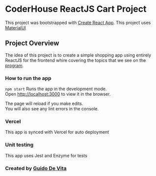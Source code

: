 # CoderHouse ReactJS Cart Project

This project was bootstrapped with [Create React App](https://github.com/facebook/create-react-app).
This project uses [MaterialUI](https://mui.com)

## Project Overview
The idea of this project is to create a simple shopping app using entirely ReactJS for the frontend whire covering the topics that we see on the [program](https://www.coderhouse.com/online/reactjs).

### How to run the app 
`npm start`
Runs the app in the development mode.\
Open [http://localhost:3000](http://localhost:3000) to view it in the browser.

The page will reload if you make edits.\
You will also see any lint errors in the console.

### Vercel

This app is synced with Vercel for auto deployment

### Unit testing

This app uses Jest and Enzyme for tests

### Created by [Guido De Vita](https://linkedin.com/in/gudevita/)
